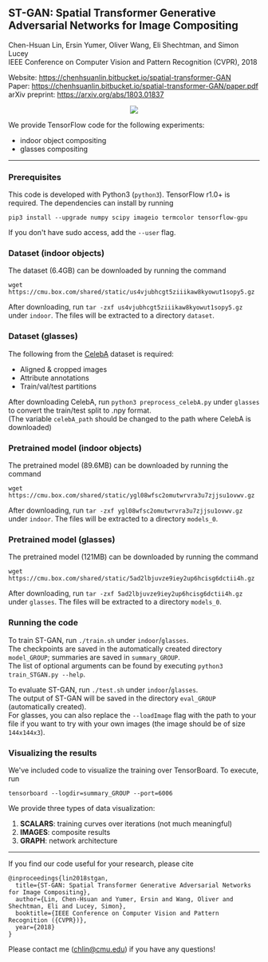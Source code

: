 ## ST-GAN: Spatial Transformer Generative Adversarial Networks for Image Compositing
Chen-Hsuan Lin, Ersin Yumer, Oliver Wang, Eli Shechtman, and Simon Lucey  
IEEE Conference on Computer Vision and Pattern Recognition (CVPR), 2018  

Website: https://chenhsuanlin.bitbucket.io/spatial-transformer-GAN  
Paper: https://chenhsuanlin.bitbucket.io/spatial-transformer-GAN/paper.pdf  
arXiv preprint: https://arxiv.org/abs/1803.01837

<p align="center"><img src="cover.png"></p>

We provide TensorFlow code for the following experiments:
- indoor object compositing
- glasses compositing

--------------------------------------

### Prerequisites

This code is developed with Python3 (`python3`). TensorFlow r1.0+ is required. The dependencies can install by running  
```
pip3 install --upgrade numpy scipy imageio termcolor tensorflow-gpu
```
If you don't have sudo access, add the `--user` flag.

### Dataset (indoor objects)  
The dataset (6.4GB) can be downloaded by running the command
```
wget https://cmu.box.com/shared/static/us4vjubhcgt5ziiikaw8kyowut1sopy5.gz
```
After downloading, run `tar -zxf us4vjubhcgt5ziiikaw8kyowut1sopy5.gz` under `indoor`. The files will be extracted to a directory `dataset`.

### Dataset (glasses)  
The following from the [CelebA](http://mmlab.ie.cuhk.edu.hk/projects/CelebA.html) dataset is required:
- Aligned & cropped images
- Attribute annotations
- Train/val/test partitions

After downloading CelebA, run `python3 preprocess_celebA.py` under `glasses` to convert the  train/test split to .npy format.  
(The variable `celebA_path` should be changed to the path where CelebA is downloaded)

### Pretrained model (indoor objects)
The pretrained model (89.6MB) can be downloaded by running the command
```
wget https://cmu.box.com/shared/static/ygl08wfsc2omutwrvra3u7zjjsu1ovwv.gz
```
After downloading, run `tar -zxf ygl08wfsc2omutwrvra3u7zjjsu1ovwv.gz` under `indoor`. The files will be extracted to a directory `models_0`.

### Pretrained model (glasses)
The pretrained model (121MB) can be downloaded by running the command
```
wget https://cmu.box.com/shared/static/5ad2lbjuvze9iey2up6hcisg6dctii4h.gz
```
After downloading, run `tar -zxf 5ad2lbjuvze9iey2up6hcisg6dctii4h.gz` under `glasses`. The files will be extracted to a directory `models_0`.

### Running the code

To train ST-GAN, run `./train.sh` under `indoor`/`glasses`.  
The checkpoints are saved in the automatically created directory `model_GROUP`; summaries are saved in `summary_GROUP`.  
The list of optional arguments can be found by executing `python3 train_STGAN.py --help`.  

To evaluate ST-GAN, run `./test.sh` under `indoor`/`glasses`.  
The output of ST-GAN will be saved in the directory `eval_GROUP` (automatically created).  
For glasses, you can also replace the `--loadImage` flag with the path to your file if you want to try with your own images (the image should be of size `144x144x3`).

### Visualizing the results  
We've included code to visualize the training over TensorBoard. To execute, run
```
tensorboard --logdir=summary_GROUP --port=6006
```

We provide three types of data visualization:  
1. **SCALARS**: training curves over iterations (not much meaningful)  
2. **IMAGES**: composite results  
3. **GRAPH**: network architecture

--------------------------------------

If you find our code useful for your research, please cite
```
@inproceedings{lin2018stgan,
  title={ST-GAN: Spatial Transformer Generative Adversarial Networks for Image Compositing},
  author={Lin, Chen-Hsuan and Yumer, Ersin and Wang, Oliver and Shechtman, Eli and Lucey, Simon},
  booktitle={IEEE Conference on Computer Vision and Pattern Recognition ({CVPR})},
  year={2018}
}
```

Please contact me (chlin@cmu.edu) if you have any questions!
